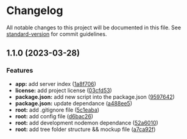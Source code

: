 # Changelog

All notable changes to this project will be documented in this file. See [standard-version](https://github.com/conventional-changelog/standard-version) for commit guidelines.

## 1.1.0 (2023-03-28)


### Features

* **app:** add server index ([1a8f706](https://github.com/ZeroWk-EM/StarWarsAPI-Server/commit/1a8f7062e94b8d10ec522d33064878de37e2b317))
* **license:** add project license ([03cfd53](https://github.com/ZeroWk-EM/StarWarsAPI-Server/commit/03cfd5392df3cf8b6b0066acaa3f0957c25e0d52))
* **package.json:** add new script into the package.json ([9597642](https://github.com/ZeroWk-EM/StarWarsAPI-Server/commit/959764224c88a317cdcf9601227edd0eb734228e))
* **package.json:** update dependance ([a488ee5](https://github.com/ZeroWk-EM/StarWarsAPI-Server/commit/a488ee57e6ba7ecf258e96e4d010568b85993051))
* **root:** add .gitignore file ([5c1eaba](https://github.com/ZeroWk-EM/StarWarsAPI-Server/commit/5c1eaba712b790a16b4d00652cc0c1d6394332ce))
* **root:** add config file ([d6bac26](https://github.com/ZeroWk-EM/StarWarsAPI-Server/commit/d6bac266a50a2a154ce9e89e91d53aa952f9f634))
* **root:** add development nodemon dependance ([52a6010](https://github.com/ZeroWk-EM/StarWarsAPI-Server/commit/52a6010817d4747693cb876aded3f1b8099fd1ce))
* **root:** add tree folder structure && mockup file ([a7ca92f](https://github.com/ZeroWk-EM/StarWarsAPI-Server/commit/a7ca92f3c439713a7e601f7715e9351f99f2e096))
